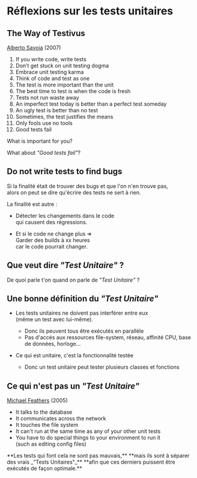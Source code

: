 Réflexions sur les tests unitaires
==================================
<!--.slide: data-background="#061" data-background-transition="zoom"-->


The Way of Testivus
-------------------

[Alberto Savoia](http://www.artima.com/weblogs/viewpost.jsp?thread=203994) (2007)

1.  If you write code, write tests <!--.element: class="fragment"--> 
2.  Don’t get stuck on unit testing dogma <!--.element: class="fragment"--> 
3.  Embrace unit testing karma <!--.element: class="fragment"--> 
4.  Think of code and test as one <!--.element: class="fragment"--> 
5.  The test is more important than the unit <!--.element: class="fragment"--> 
6.  The best time to test is when the code is fresh <!--.element: class="fragment"--> 
7.  Tests not run waste away <!--.element: class="fragment"--> 
8.  An imperfect test today is better than a perfect test someday <!--.element: class="fragment"--> 
9.  An ugly test is better than no test <!--.element: class="fragment"--> 
10. Sometimes, the test justifies the means <!--.element: class="fragment"--> 
11. Only fools use no tools <!--.element: class="fragment"--> 
12. Good tests fail <!--.element: class="fragment"--> 

<!--.element: class="fragment"--> What is important for you?  
What about *"Good tests fail"*?


Do not write tests to find bugs
-------------------------------

Si la finalité était de trouver des bugs et que l'on n'en trouve pas,  
alors on peut se dire qu'écrire des tests ne sert à rien.

La finalité est autre : <!--.element: class="fragment"-->

* Détecter les changements dans le code   <!--.element: class="fragment"-->  
  qui causent des régressions.  

* Et si le code ne change plus =>   <!--.element: class="fragment"-->  
  Garder des builds à xx heures  
  car le code pourrait changer.


Que veut dire *"Test Unitaire"* ?
---------------------------------
<!--.slide: data-background="#610" data-background-transition="zoom"-->

De quoi parle t'on quand on parle de *"Test Unitaire"* ?


Une bonne définition du *"Test Unitaire"*
-----------------------------------------

* Les tests unitaires ne doivent pas interférer entre eux  
  (même un test avec lui-même). <!--.element: class="fragment"--> 

    * Donc ils peuvent tous être exécutés en parallèle <!--.element: class="fragment"--> 
    * Pas d'accés aux ressources file-system, réseau, affinité CPU, base de données, horloge... <!--.element: class="fragment"--> 

* Ce qui est unitaire, c'est la fonctionnalité testée <!--.element: class="fragment"--> 

    * Donc un test unitaire peut tester plusieurs classes et fonctions <!--.element: class="fragment"--> 


Ce qui n'est pas un *"Test Unitaire"*
-------------------------------------

[Michael Feathers](http://www.artima.com/weblogs/viewpost.jsp?thread=126923) (2005)

* It talks to the database <!--.element: class="fragment"--> 
* It communicates across the network <!--.element: class="fragment"--> 
* It touches the file system <!--.element: class="fragment"--> 
* It can't run at the same time as any of your other unit tests <!--.element: class="fragment"--> 
* You have to do special things to your environment to run it   <!--.element: class="fragment"-->   
  (such as editing config files)

<p class="fragment">   
**Les tests qui font cela ne sont pas mauvais,**  
**mais ils sont à séparer des vrais _"Tests Unitaires"_**  
**afin que ces derniers puissent être exécutés de façon optimale.**
</p>
